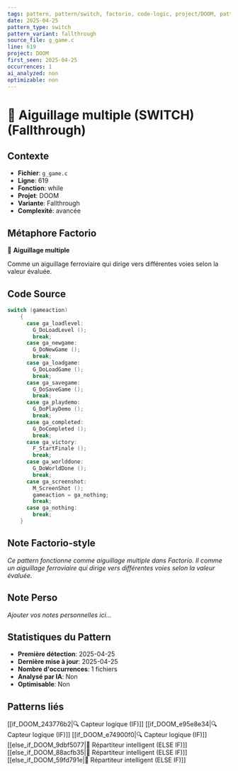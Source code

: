 ```yaml
---
tags: pattern, pattern/switch, factorio, code-logic, project/DOOM, pattern/variant/fallthrough
date: 2025-04-25
pattern_type: switch
pattern_variant: fallthrough
source_file: g_game.c
line: 619
project: DOOM
first_seen: 2025-04-25
occurrences: 1
ai_analyzed: non
optimizable: non
---
```


# 🔀 Aiguillage multiple (SWITCH) (Fallthrough)

## Contexte
- **Fichier**: `g_game.c`
- **Ligne**: 619
- **Fonction**: while
- **Projet**: DOOM
- **Variante**: Fallthrough
- **Complexité**: avancée

## Métaphore Factorio
🔀 **Aiguillage multiple**

Comme un aiguillage ferroviaire qui dirige vers différentes voies selon la valeur évaluée.

## Code Source
```c
switch (gameaction) 
	{ 
	  case ga_loadlevel: 
	    G_DoLoadLevel (); 
	    break; 
	  case ga_newgame: 
	    G_DoNewGame (); 
	    break; 
	  case ga_loadgame: 
	    G_DoLoadGame (); 
	    break; 
	  case ga_savegame: 
	    G_DoSaveGame (); 
	    break; 
	  case ga_playdemo: 
	    G_DoPlayDemo (); 
	    break; 
	  case ga_completed: 
	    G_DoCompleted (); 
	    break; 
	  case ga_victory: 
	    F_StartFinale (); 
	    break; 
	  case ga_worlddone: 
	    G_DoWorldDone (); 
	    break; 
	  case ga_screenshot: 
	    M_ScreenShot (); 
	    gameaction = ga_nothing; 
	    break; 
	  case ga_nothing: 
	    break; 
	}
```

## Note Factorio-style
*Ce pattern fonctionne comme aiguillage multiple dans Factorio. Il comme un aiguillage ferroviaire qui dirige vers différentes voies selon la valeur évaluée.*

## Note Perso
*Ajouter vos notes personnelles ici...*

## Statistiques du Pattern
- **Première détection**: 2025-04-25
- **Dernière mise à jour**: 2025-04-25
- **Nombre d'occurrences**: 1 fichiers
- **Analysé par IA**: Non
- **Optimisable**: Non

## Patterns liés
[[if_DOOM_243776b2|🔍 Capteur logique (IF)]]
[[if_DOOM_e95e8e34|🔍 Capteur logique (IF)]]
[[if_DOOM_e74900f0|🔍 Capteur logique (IF)]]
[[else_if_DOOM_9dbf5077|🔄 Répartiteur intelligent (ELSE IF)]]
[[else_if_DOOM_88acfb35|🔄 Répartiteur intelligent (ELSE IF)]]
[[else_if_DOOM_59fd791e|🔄 Répartiteur intelligent (ELSE IF)]]
